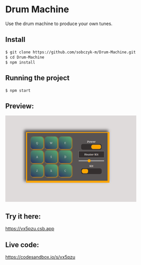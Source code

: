 # Drum Machine

Use the drum machine to produce your own tunes.

## Install

    $ git clone https://github.com/sobczyk-m/Drum-Machine.git
    $ cd Drum-Machine
    $ npm install

## Running the project

    $ npm start

## Preview:

<img alt="Drum-Machine.png" height="270" src="Drum-Machine.png" width="410"/>

## Try it here:

https://vx5pzu.csb.app

## Live code:

https://codesandbox.io/s/vx5pzu
